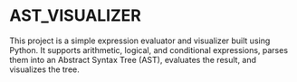 # AST_VISUALIZER
This project is a simple expression evaluator and visualizer built using Python. It supports arithmetic, logical, and conditional expressions, parses them into an Abstract Syntax Tree (AST), evaluates the result, and visualizes the tree.
